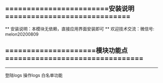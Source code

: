                  
========================安装说明=============================
-------------------------------------------------------------
** 安装说明：本模块无依赖，直接应用界面安装即可 ** 
   欢迎技术交流：微信号: melon20200809


=====================模块功能点================================
-------------------------------------------------------------
-------------------------------------------------------------
登陆logs
操作logs
白名单功能
